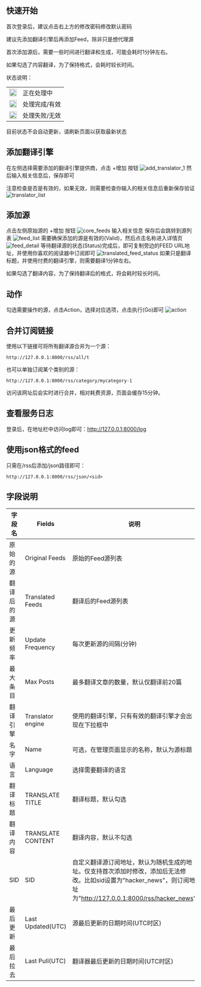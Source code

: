 ## 快速开始

首次登录后，建议点击右上方的修改密码修改默认密码

建议先添加翻译引擎后再添加Feed，除非只是想代理源

首次添加源后，需要一些时间进行翻译和生成，可能会耗时1分钟左右。

如果勾选了内容翻译，为了保持格式，会耗时较长时间。

状态说明：

<table> <tr> <td><img src="/assets/icon-loading.svg" width="20" height="20"></td> <td>正在处理中</td> </tr> <tr> <td><img src="/assets/icon-yes.svg" width="20" height="20"></td> <td>处理完成/有效</td> </tr> <tr> <td><img src="/assets/icon-no.svg" width="20" height="20"></td> <td>处理失败/无效</td> </tr> </table>

目前状态不会自动更新，请刷新页面以获取最新状态

## 添加翻译引擎
在左侧选择需要添加的翻译引擎提供商，点击 +增加 按钮
![add_translator_1](/assets/add_translator_1.png)
然后输入相关信息后，保存即可

注意检查是否是有效的，如果无效，则需要检查你输入的相关信息后重新保存验证
![translator_list](/assets/translator_list.png)

## 添加源
点击左侧原始源的 +增加 按钮
![core_feeds](/assets/core_feeds.png)
输入相关信息
保存后会跳转到源列表
![feed_list](/assets/feeds_list_2.png)
需要确保添加的源是有效的(Valid)，然后点击名称进入详情页
![feed_detail](/assets/feed_detail.png)
等待翻译源的状态(Status)完成后，即可复制旁边的FEED URL地址，并使用你喜欢的阅读器中订阅即可
![translated_feed_status](/assets/translated_feed_status.png)
如果只是翻译标题，并使用付费的翻译引擎，则需要翻译1分钟左右。

如果勾选了翻译内容，为了保持翻译后的格式，将会耗时较长时间。

## 动作
勾选需要操作的源，点击Action，选择对应选项，点击执行(Go)即可
![action](/assets/action.png)

## 合并订阅链接
使用以下链接可将所有翻译源合并为一个源：

`http://127.0.0.1:8000/rss/all/t`

也可以单独订阅某个类别的源：

`http://127.0.0.1:8000/rss/category/mycategory-1`

访问该网址后会实时进行合并，相对耗费资源，页面会缓存15分钟。

## 查看服务日志
登录后，在地址栏中访问log即可：http://127.0.0.1:8000/log

## 使用json格式的feed
只需在/rss后添加/json路径即可：

`http://127.0.0.1:8000/rss/json/<sid>`


## 字段说明
| 字段名 | Fields | 说明 |
| ------ | ---- | ---- |
| 原始的源 | Original Feeds | 原始的Feed源列表 |
| 翻译后的源 | Translated Feeds | 翻译后的Feed源列表 |
| 更新频率 | Update Frequency | 每次更新源的间隔(分钟) |
| 最大条目 | Max Posts | 最多翻译文章的数量，默认仅翻译前20篇 |
| 翻译引擎 | Translator engine | 使用的翻译引擎，只有有效的翻译引擎才会出现在下拉框中 |
| 名字 | Name | 可选，在管理页面显示的名称，默认为源标题 |
| 语言 | Language | 选择需要翻译的语言 |
| 翻译标题 | TRANSLATE TITLE | 翻译标题，默认勾选 |
| 翻译内容 | TRANSLATE CONTENT | 翻译内容，默认不勾选 |
| SID | SID | 自定义翻译源订阅地址，默认为随机生成的地址。仅支持首次添加时修改，添加后无法修改。比如sid设置为"hacker_news"，则订阅地址为"http://127.0.0.1:8000/rss/hacker_news"|
| 最后更新 | Last Updated(UTC) | 源最后更新的日期时间(UTC时区) |
| 最后拉去 | Last Pull(UTC) | 翻译器最后更新的日期时间(UTC时区) |
